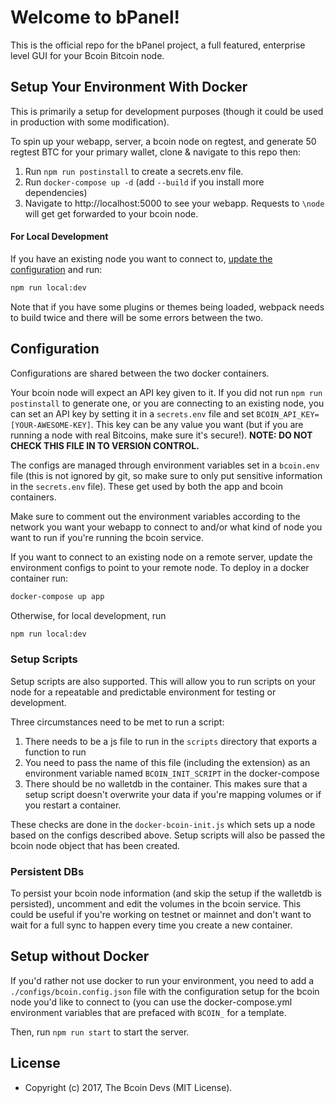 # Welcome to bPanel!

This is the official repo for the bPanel project,
a full featured, enterprise level GUI for your Bcoin Bitcoin node.

## Setup Your Environment With Docker
This is primarily a setup for development purposes
(though it could be used in production with some modification).

To spin up your webapp, server, a bcoin node on regtest, and generate
50 regtest BTC for your primary wallet, clone & navigate to this repo then:
1. Run `npm run postinstall` to create a secrets.env file.
2. Run `docker-compose up -d` (add `--build` if you install more dependencies)
3. Navigate to http://localhost:5000 to see your webapp.
Requests to `\node` will get get forwarded to your bcoin node.

#### For Local Development
If you have an existing node you want to connect to, [update the configuration](#configuration) and run:

```bash
npm run local:dev
```

Note that if you have some plugins or themes being loaded, webpack needs to build twice and there will be some errors between the two.

## Configuration
Configurations are shared between the two docker containers.

Your bcoin node will expect an API key given to it. If you did not run `npm run postinstall` to generate one, or you are connecting to an existing node, you can set an API key by setting it in a `secrets.env` file and set `BCOIN_API_KEY=[YOUR-AWESOME-KEY]`. This key can be any value you want (but if you are running a node with real Bitcoins, make sure it's secure!). __NOTE: DO NOT CHECK THIS FILE IN TO VERSION CONTROL.__

The configs are managed through environment variables set in a `bcoin.env` file (this is not ignored by git, so make sure to only put sensitive information in the `secrets.env` file). These get used by both the app and bcoin containers.

Make sure to comment out the environment variables according to the network
you want your webapp to connect to and/or what kind of node you want to run if you're running the bcoin service.

If you want to connect to an existing node on a remote server, update the environment configs to point to your remote node. To deploy in a docker container run:

```bash
docker-compose up app
```

Otherwise, for local development, run
```bash
npm run local:dev
```


### Setup Scripts
Setup scripts are also supported. This will allow you to run scripts on your
node for a repeatable and predictable environment for testing or development.

Three circumstances need to be met to run a script:
1. There needs to be a js file to run in the `scripts` directory that exports a function to run
2. You need to pass the name of this file (including the extension)
as an environment variable named `BCOIN_INIT_SCRIPT` in the docker-compose
3. There should be no walletdb in the container.
This makes sure that a setup script doesn't overwrite your data
if you're mapping volumes or if you restart a container.

These checks are done in the `docker-bcoin-init.js` which sets up a node
based on the configs described above.
Setup scripts will also be passed the bcoin node object that has been created.

### Persistent DBs
To persist your bcoin node information (and skip the setup if the walletdb is persisted),
uncomment and edit the volumes in the bcoin service.
This could be useful if you're working on testnet or mainnet and don't want
to wait for a full sync to happen every time you create a new container.

## Setup without Docker
If you'd rather not use docker to run your environment,
you need to add a `./configs/bcoin.config.json` file with the
configuration setup for the bcoin node you'd like to connect to
(you can use the docker-compose.yml environment variables
that are prefaced with `BCOIN_` for a template.

Then, run `npm run start` to start the server.

## License

- Copyright (c) 2017, The Bcoin Devs (MIT License).
